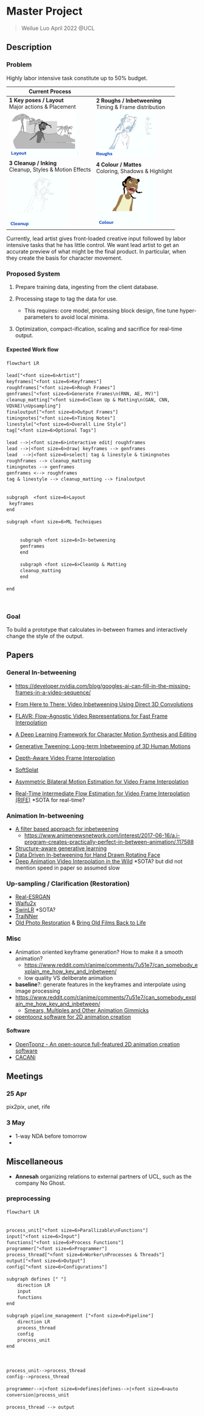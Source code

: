 # Master Project

> Weilue Luo April 2022 @UCL

## Description

### Problem

Highly labor intensive task constitute up to 50% budget.

| Current Process                                              |                                                              |
| ------------------------------------------------------------ | ------------------------------------------------------------ |
| **1 Key poses / Layout**<br />Major actions & Placement<br /><img src="https://raw.githubusercontent.com/redcxx/note-images/master/2022/04/upgit_20220414_1649930306.png" alt="image-20220414105824614" style="zoom:50%;" /> | **2 Roughs / Inbetweening**<br />Timing & Frame distribution<br /><img src="https://raw.githubusercontent.com/redcxx/note-images/master/2022/04/upgit_20220414_1649931257.png" alt="image-20220414111415766" style="zoom:50%;" /> |
| **3 Cleanup / Inking**<br />Cleanup, Styles & Motion Effects<br /><img src="https://raw.githubusercontent.com/redcxx/note-images/master/2022/04/upgit_20220414_1649931280.png" alt="image-20220414111440478" style="zoom:50%;" /> | **4 Colour / Mattes**<br />Coloring, Shadows & Highlight<br /><img src="https://raw.githubusercontent.com/redcxx/note-images/master/2022/04/upgit_20220414_1649931298.png" alt="image-20220414111458222" style="zoom:50%;" /> |

Currently, lead artist gives front-loaded creative input followed by labor intensive tasks that he has little control. We want lead artist to get an accurate preview of what might be the final product. In particular, when they create the basis for character movement.

### Proposed System

1. Prepare training data, ingesting from the client database.
2. Processing stage to tag the data for use.
   - This requires: core model, processing block design, fine tune hyper-parameters to avoid local minima.


3. Optimization, compact-ification, scaling and sacrifice for real-time output.

#### Expected Work flow

```mermaid
flowchart LR

lead["<font size=6>Artist"]
keyframes["<font size=6>Keyframes"]
roughframes["<font size=6>Rough Frames"]
genframes["<font size=6>Generate Frames\n(RNN, AE, MV)"]
cleanup_matting["<font size=6>Clean Up & Matting\n(GAN, CNN, VQVAE)\nUpsampling"]
finaloutput["<font size=6>Output Frames"]
timingnotes["<font size=6>Timing Notes"] 
linestyle["<font size=6>Overall Line Style"]
tag["<font size=6>Optional Tags"]

lead -->|<font size=6>interactive edit| roughframes
lead -->|<font size=6>draw| keyframes --> genframes
lead  -->|<font size=6>select| tag & linestyle & timingnotes
roughframes --> cleanup_matting
timingnotes --> genframes
genframes <--> roughframes
tag & linestyle --> cleanup_matting --> finaloutput


subgraph  <font size=6>Layout
 keyframes
end

subgraph <font size=6>ML Techniques
	

     subgraph <font size=6>In-betweening
     genframes
     end

     subgraph <font size=6>CleanUp & Matting
     cleanup_matting
     end
     
end



```

### Goal

To build a prototype that calculates in-between frames and interactively change the style of the output.

## Papers

### General In-betweening

- https://developer.nvidia.com/blog/googles-ai-can-fill-in-the-missing-frames-in-a-video-sequence/
- [From Here to There: Video Inbetweening Using Direct 3D Convolutions](https://arxiv.org/pdf/1905.10240.pdf)
- [FLAVR: Flow-Agnostic Video Representations for Fast Frame Interpolation](https://arxiv.org/pdf/2012.08512.pdf)
- [A Deep Learning Framework for Character Motion Synthesis and Editing](https://www.ipab.inf.ed.ac.uk/cgvu/motionsynthesis.pdf)
- [Generative Tweening: Long-term Inbetweening of 3D Human Motions](https://arxiv.org/pdf/2005.08891.pdf)



- [Depth-Aware Video Frame Interpolation](https://github.com/baowenbo/DAIN) 
- [SoftSplat](https://github.com/sniklaus/softmax-splatting)
- [Asymmetric Bilateral Motion Estimation for Video Frame Interpolation](https://github.com/junheum/abme)
- [Real-Time Intermediate Flow Estimation for Video Frame Interpolation (RIFE)](https://github.com/hzwer/arXiv2021-RIFE) *SOTA for real-time?

### Animation In-betweening

- [A filter based approach for inbetweening](https://arxiv.org/abs/1706.03497)
  - https://www.animenewsnetwork.com/interest/2017-06-16/a.i-program-creates-practically-perfect-in-between-animation/.117588
- [Structure-aware generative learning](https://www.slideshare.net/hamadakoichi/anime-generation-ai)
- [Data Driven In-betweening for Hand Drawn Rotating Face](https://dl.acm.org/doi/pdf/10.1145/1836845.1836853)
- [Deep Animation Video Interpolation in the Wild](https://github.com/lisiyao21/AnimeInterp) *SOTA? but did not mention speed in paper so assumed slow



### Up-sampling / Clarification (Restoration)

- [Real-ESRGAN](https://github.com/xinntao/Real-ESRGAN)
- [Waifu2x](https://github.com/nagadomi/waifu2x)
- [SwinLR](https://github.com/JingyunLiang/SwinIR) *SOTA?
- [TraiNNer](https://github.com/victorca25/traiNNer)
- [Old Photo Restoration](https://github.com/microsoft/Bringing-Old-Photos-Back-to-Life) & [Bring Old Films Back to Life](https://github.com/raywzy/Bringing-Old-Films-Back-to-Life)

### Misc

- Animation oriented keyframe generation? How to make it a smooth animation?
  - https://www.reddit.com/r/anime/comments/7u51e7/can_somebody_explain_me_how_key_and_inbetween/
  - low quality VS deliberate animation
- **baseline**?: generate features in the keyframes and interpolate using image processing
- https://www.reddit.com/r/anime/comments/7u51e7/can_somebody_explain_me_how_key_and_inbetween/
  - [Smears, Multiples and Other Animation Gimmicks](https://animationsmears.tumblr.com/)
- [opentoonz software for 2D animation creation](https://github.com/opentoonz/opentoonz)



#### Software

- [OpenToonz - An open-source full-featured 2D animation creation software](https://github.com/opentoonz/opentoonz)
- [CACANi](https://cacani.sg/?v=79cba1185463)

## Meetings

### 25 Apr

pix2pix, unet, rife

### 3 May

- 1-way NDA before tomorrow
- 

## Miscellaneous

- **Annesah** organizing relations to external partners of UCL, such as the company No Ghost.

### preprocessing

```mermaid
flowchart LR


process_unit["<font size=6>Parallizable\nFunctions"]
input["<font size=6>Input"]
functions["<font size=6>Process Functions"]
programmer["<font size=6>Programmer"]
process_thread["<font size=6>Worker\nProcesses & Threads"]
output["<font size=6>Output"]
config["<font size=6>Configurations"]

subgraph defines [" "]
	direction LR
    input
    functions
end

subgraph pipeline_management ["<font size=6>Pipeline"]
	direction LR
	process_thread
	config
	process_unit
end



process_unit-->process_thread
config-->process_thread

programmer-->|<font size=6>defines|defines-->|<font size=6>auto conversion|process_unit

process_thread --> output


```

